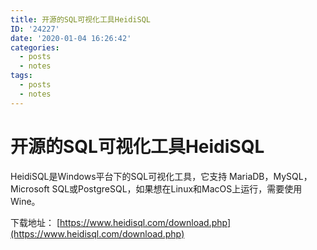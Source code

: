 ```yaml
---
title: 开源的SQL可视化工具HeidiSQL
ID: '24227'
date: '2020-01-04 16:26:42'
categories:
  - posts
  - notes
tags:
  - posts
  - notes
---
```


# 开源的SQL可视化工具HeidiSQL

HeidiSQL是Windows平台下的SQL可视化工具，它支持 MariaDB，MySQL，Microsoft SQL或PostgreSQL，如果想在Linux和MacOS上运行，需要使用Wine。

下载地址： [https://www.heidisql.com/download.php](https://www.heidisql.com/download.php)
 
 
